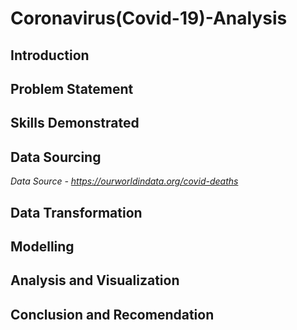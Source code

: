 # Coronavirus(Covid-19)-Analysis

## Introduction
## Problem Statement
## Skills Demonstrated

## Data Sourcing

*Data Source - https://ourworldindata.org/covid-deaths*

## Data Transformation
## Modelling
## Analysis and Visualization
## Conclusion and Recomendation
